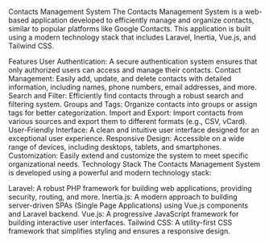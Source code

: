 Contacts Management System
The Contacts Management System is a web-based application developed to efficiently manage and organize contacts, similar to popular platforms like Google Contacts. This application is built using a modern technology stack that includes Laravel, Inertia, Vue.js, and Tailwind CSS.

Features
User Authentication: A secure authentication system ensures that only authorized users can access and manage their contacts.
Contact Management: Easily add, update, and delete contacts with detailed information, including names, phone numbers, email addresses, and more.
Search and Filter: Efficiently find contacts through a robust search and filtering system.
Groups and Tags: Organize contacts into groups or assign tags for better categorization.
Import and Export: Import contacts from various sources and export them to different formats (e.g., CSV, vCard).
User-Friendly Interface: A clean and intuitive user interface designed for an exceptional user experience.
Responsive Design: Accessible on a wide range of devices, including desktops, tablets, and smartphones.
Customization: Easily extend and customize the system to meet specific organizational needs.
Technology Stack
The Contacts Management System is developed using a powerful and modern technology stack:

Laravel: A robust PHP framework for building web applications, providing security, routing, and more.
Inertia.js: A modern approach to building server-driven SPAs (Single Page Applications) using Vue.js components and Laravel backend.
Vue.js: A progressive JavaScript framework for building interactive user interfaces.
Tailwind CSS: A utility-first CSS framework that simplifies styling and ensures a responsive design.